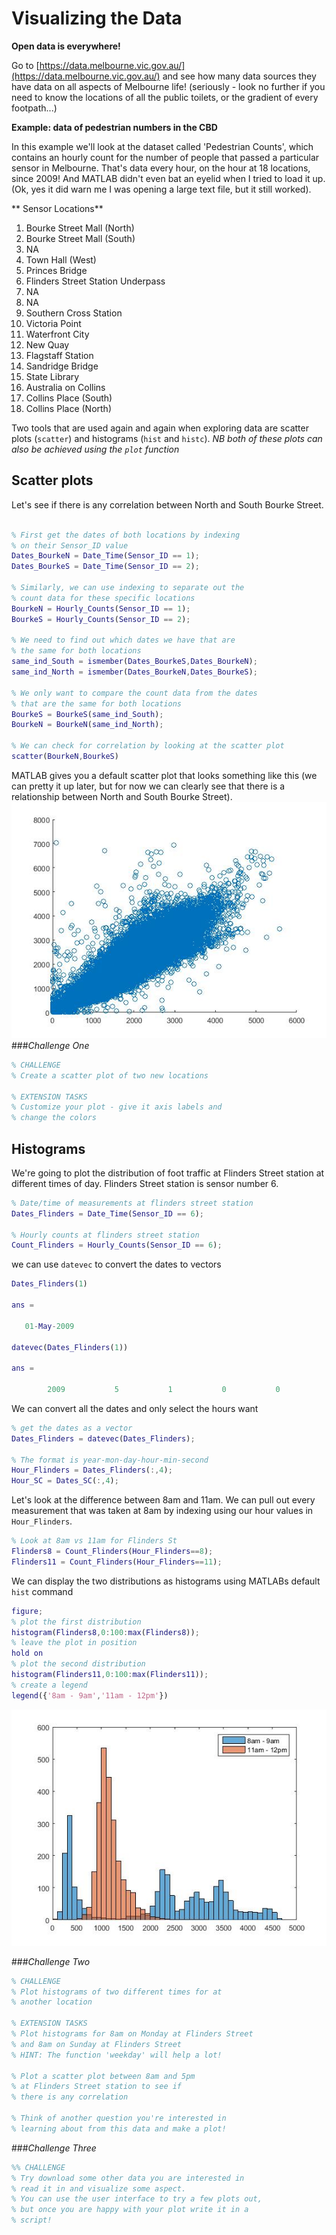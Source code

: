 # Visualizing the Data

**Open data is everywhere!**

Go to [https://data.melbourne.vic.gov.au/](https://data.melbourne.vic.gov.au/) and see how many data sources they have data on all aspects of Melbourne life! (seriously - look no further if you need to know the locations of all the public toilets, or the gradient of every footpath...)

**Example: data of pedestrian numbers in the CBD**

In this example we'll look at the dataset called 'Pedestrian Counts', which contains an hourly count for the number of people that passed a particular sensor in Melbourne. That's data every hour, on the hour at 18 locations, since 2009! And MATLAB didn't even bat an eyelid when I tried to load it up. (Ok, yes it did warn me I was opening a large text file, but it still worked).

** Sensor Locations**
1. Bourke Street Mall (North)
2. Bourke Street Mall (South)
3. NA
4. Town Hall (West)
5. Princes Bridge 
6. Flinders Street Station Underpass
7. NA
8. NA
9. Southern Cross Station
10. Victoria Point
11. Waterfront City
12. New Quay
13. Flagstaff Station
14. Sandridge Bridge
15. State Library
16. Australia on Collins
17. Collins Place (South)
18. Collins Place (North)

Two tools that are used again and again when exploring data are scatter plots (`scatter`) and histograms (`hist` and `histc`). *NB both of these plots can also be achieved using the `plot` function*


## Scatter plots
Let's see if there is any correlation between North and South Bourke Street.

```Matlab

% First get the dates of both locations by indexing
% on their Sensor_ID value
Dates_BourkeN = Date_Time(Sensor_ID == 1);
Dates_BourkeS = Date_Time(Sensor_ID == 2);

% Similarly, we can use indexing to separate out the 
% count data for these specific locations
BourkeN = Hourly_Counts(Sensor_ID == 1);
BourkeS = Hourly_Counts(Sensor_ID == 2);

% We need to find out which dates we have that are 
% the same for both locations
same_ind_South = ismember(Dates_BourkeS,Dates_BourkeN);
same_ind_North = ismember(Dates_BourkeN,Dates_BourkeS);

% We only want to compare the count data from the dates
% that are the same for both locations
BourkeS = BourkeS(same_ind_South);
BourkeN = BourkeN(same_ind_North);

% We can check for correlation by looking at the scatter plot
scatter(BourkeN,BourkeS)
```
MATLAB gives you a default scatter plot that looks something like this (we can pretty it up later, but for now we can clearly see that there is a relationship between North and South Bourke Street).
![](Part2a.jpg)
###*Challenge One*
```Matlab
% CHALLENGE
% Create a scatter plot of two new locations

% EXTENSION TASKS
% Customize your plot - give it axis labels and 
% change the colors

```

## Histograms
We're going to plot the distribution of foot traffic at Flinders Street station at different times of day.
Flinders Street station is sensor number 6.

```Matlab
% Date/time of measurements at flinders street station
Dates_Flinders = Date_Time(Sensor_ID == 6);

% Hourly counts at flinders street station
Count_Flinders = Hourly_Counts(Sensor_ID == 6);
```
we can use `datevec` to convert the dates to vectors

```Matlab
Dates_Flinders(1)

ans = 

   01-May-2009

datevec(Dates_Flinders(1))

ans =

        2009           5           1           0           0           0

```
We can convert all the dates and only select the hours want
```Matlab
% get the dates as a vector
Dates_Flinders = datevec(Dates_Flinders);

% The format is year-mon-day-hour-min-second
Hour_Flinders = Dates_Flinders(:,4);
Hour_SC = Dates_SC(:,4);
```
Let's look at the difference between 8am and 11am. We can pull out every measurement that was taken at 8am by indexing using our hour values in `Hour_Flinders`. 
```Matlab
% Look at 8am vs 11am for Flinders St
Flinders8 = Count_Flinders(Hour_Flinders==8);
Flinders11 = Count_Flinders(Hour_Flinders==11);
```
We can display the two distributions as histograms using MATLABs default `hist` command
```Matlab
figure;
% plot the first distribution
histogram(Flinders8,0:100:max(Flinders8));
% leave the plot in position
hold on
% plot the second distribution
histogram(Flinders11,0:100:max(Flinders11));
% create a legend
legend({'8am - 9am','11am - 12pm'})
```
![](Data2b.jpg)

###*Challenge Two*
```Matlab
% CHALLENGE
% Plot histograms of two different times for at
% another location

% EXTENSION TASKS
% Plot histograms for 8am on Monday at Flinders Street
% and 8am on Sunday at Flinders Street
% HINT: The function 'weekday' will help a lot!

% Plot a scatter plot between 8am and 5pm
% at Flinders Street station to see if 
% there is any correlation

% Think of another question you're interested in 
% learning about from this data and make a plot!
```

###*Challenge Three*

```Matlab
%% CHALLENGE
% Try download some other data you are interested in
% read it in and visualize some aspect. 
% You can use the user interface to try a few plots out, 
% but once you are happy with your plot write it in a
% script!
```

